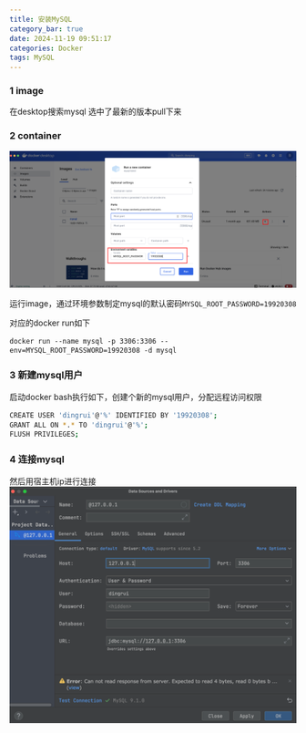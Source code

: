 ```yaml
---
title: 安装MySQL
category_bar: true
date: 2024-11-19 09:51:17
categories: Docker
tags: MySQL
---
```


### 1 image

在desktop搜索mysql 选中了最新的版本pull下来

### 2 container

![](./安装MySQL/1731985029.png)

运行image，通过环境参数制定mysql的默认密码`MYSQL_ROOT_PASSWORD=19920308`

对应的docker run如下

```shell
docker run --name mysql -p 3306:3306 --env=MYSQL_ROOT_PASSWORD=19920308 -d mysql
```

### 3 新建mysql用户

启动docker bash执行如下，创建个新的mysql用户，分配远程访问权限

```sh
CREATE USER 'dingrui'@'%' IDENTIFIED BY '19920308';
GRANT ALL ON *.* TO 'dingrui'@'%';
FLUSH PRIVILEGES;
```

### 4 连接mysql

然后用宿主机ip进行连接
![](./安装MySQL/1731993883.png)